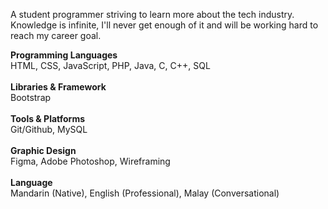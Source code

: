 A student programmer striving to learn more about the tech industry. Knowledge is infinite, I'll never get enough of it and will be working hard to reach my career goal. 

<b>Programming Languages</b><br>
HTML, CSS, JavaScript, PHP, Java, C, C++, SQL<br><br>
<b>Libraries & Framework</b><br>
Bootstrap<br><br>
<b>Tools & Platforms</b><br>
Git/Github, MySQL<br><br>
<b>Graphic Design</b><br>
Figma, Adobe Photoshop, Wireframing<br><br>
<b>Language</b><br>
Mandarin (Native), English (Professional), Malay (Conversational)



